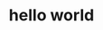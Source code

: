 <!--
You can add style tags and also script:src tags into markdown
if you use https://marketplace.cursorapi.com/items?itemName=fmoronzirfas.markdown-to-html
It will be included into your html file
Just make sure to keep a line break between the markdown tags and the style/script tags
-->

<style>
html,
body {
height: 100%;
}

body {
display: flex;
flex-direction: column;
justify-content: center;
align-items: center;
}
main {
height: 100%;
display: flex;
justify-content: center;
flex-direction: column;
align-items: flex-end;
}
</style>

# hello world




<main>
<div id="sketch"></div>
<script src="lib/p5.min.js"></script>
<script src="branch.js"></script>
</main>
